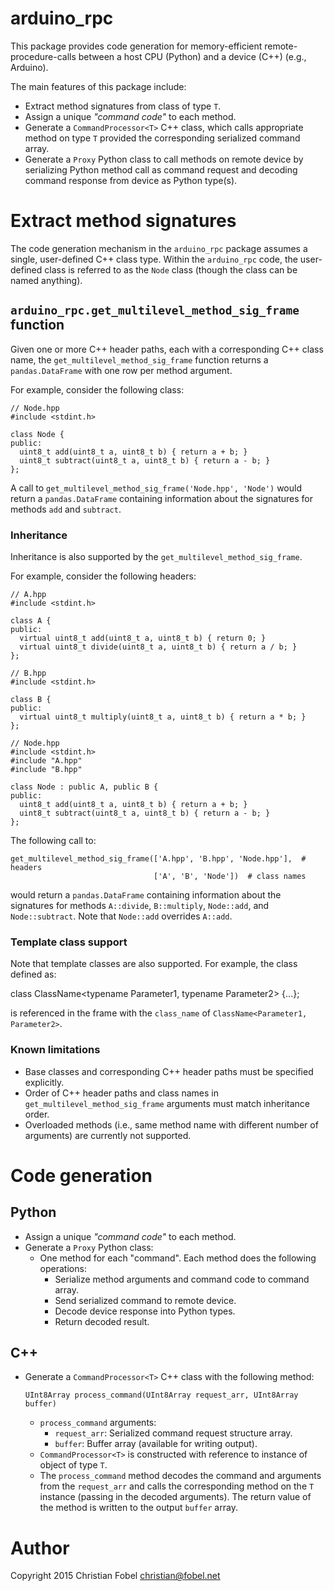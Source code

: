 # arduino_rpc #

This package provides code generation for memory-efficient
remote-procedure-calls between a host CPU (Python) and a device (C++) (e.g.,
Arduino).

The main features of this package include:

 - Extract method signatures from class of type `T`.
 - Assign a unique *"command code"* to each method.
 - Generate a `CommandProcessor<T>` C++ class, which calls appropriate method
   on type `T` provided the corresponding serialized command array.
 - Generate a `Proxy` Python class to call methods on remote device by
   serializing Python method call as command request and decoding command
   response from device as Python type(s).

# Extract method signatures #

The code generation mechanism in the `arduino_rpc` package assumes a single,
user-defined C++ class type.  Within the `arduino_rpc` code, the user-defined
class is referred to as the `Node` class (though the class can be named
anything).

## `arduino_rpc.get_multilevel_method_sig_frame` function ##

Given one or more C++ header paths, each with a corresponding C++ class name,
the `get_multilevel_method_sig_frame` function returns a `pandas.DataFrame`
with one row per method argument.

For example, consider the following class:

    // Node.hpp
    #include <stdint.h>

    class Node {
    public:
      uint8_t add(uint8_t a, uint8_t b) { return a + b; }
      uint8_t subtract(uint8_t a, uint8_t b) { return a - b; }
    };

A call to `get_multilevel_method_sig_frame('Node.hpp', 'Node')` would return a
`pandas.DataFrame` containing information about the signatures for methods
`add` and `subtract`.

### Inheritance ###

Inheritance is also supported by the `get_multilevel_method_sig_frame`.

For example, consider the following headers:

    // A.hpp
    #include <stdint.h>

    class A {
    public:
      virtual uint8_t add(uint8_t a, uint8_t b) { return 0; }
      virtual uint8_t divide(uint8_t a, uint8_t b) { return a / b; }
    };

    // B.hpp
    #include <stdint.h>

    class B {
    public:
      virtual uint8_t multiply(uint8_t a, uint8_t b) { return a * b; }
    };

    // Node.hpp
    #include <stdint.h>
    #include "A.hpp"
    #include "B.hpp"

    class Node : public A, public B {
    public:
      uint8_t add(uint8_t a, uint8_t b) { return a + b; }
      uint8_t subtract(uint8_t a, uint8_t b) { return a - b; }
    };

The following call to:

    get_multilevel_method_sig_frame(['A.hpp', 'B.hpp', 'Node.hpp'],  # headers
                                    ['A', 'B', 'Node'])  # class names

would return a `pandas.DataFrame` containing information about the signatures
for methods `A::divide`, `B::multiply`, `Node::add`, and `Node::subtract`.
Note that `Node::add` overrides `A::add`.

### Template class support ###

Note that template classes are also supported.  For example, the class defined as:

   class ClassName<typename Parameter1, typename Parameter2> {...};

is referenced in the frame with the `class_name` of
`ClassName<Parameter1, Parameter2>`.

### Known limitations ###

 - Base classes and corresponding C++ header paths must be specified explicitly.
 - Order of C++ header paths and class names in
   `get_multilevel_method_sig_frame` arguments must match inheritance order.
 - Overloaded methods (i.e., same method name with different number of
   arguments) are currently not supported.


# Code generation #

## Python ##

 - Assign a unique *"command code"* to each method.
 - Generate a `Proxy` Python class:
   * One method for each "command".  Each method does the following operations:
     - Serialize method arguments and command code to command array.
     - Send serialized command to remote device.
     - Decode device response into Python types.
     - Return decoded result.

## C++ ##

 - Generate a `CommandProcessor<T>` C++ class with the following method:

       UInt8Array process_command(UInt8Array request_arr, UInt8Array buffer)

   * `process_command` arguments:
     - `request_arr`: Serialized command request structure array.
     - `buffer`: Buffer array (available for writing output).
   * `CommandProcessor<T>` is constructed with reference to instance of object
     of type `T`.
   * The `process_command` method decodes the command and arguments from the
     `request_arr` and calls the corresponding method on the `T` instance
     (passing in the decoded arguments).  The return value of the method is
     written to the output `buffer` array.


# Author #

Copyright 2015 Christian Fobel <christian@fobel.net>
